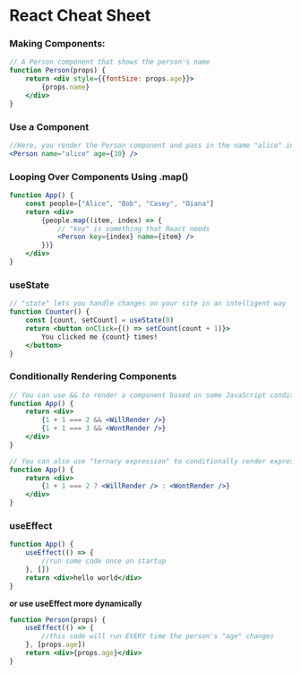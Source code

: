 # React Cheat Sheet

### Making Components:
```jsx
// A Person component that shows the person's name
function Person(props) {
    return <div style={{fontSize: props.age}}>
        {props.name}
    </div>
}
```

### Use a Component
```jsx
//Here, you render the Person component and pass in the name "alice" in a prop
<Person name="alice" age={30} />
```

### Looping Over Components Using .map()
```jsx
function App() {
    const people=["Alice", "Bob", "Casey", "Diana"]
    return <div>
        {people.map((item, index) => {
            // "key" is something that React needs
            <Person key={index} name={item} />
        })}
    </div>
}
```

### useState
```jsx
// "state" lets you handle changes on your site in an intelligent way
function Counter() {
    const [count, setCount] = useState(0)
    return <button onClick={() => setCount(count + 1)}>
        You clicked me {count} times!
    </button>
}
```

### Conditionally Rendering Components
```jsx
// You can use && to render a component based on some JavaScript condition
function App() {
    return <div>
        {1 + 1 === 2 && <WillRender />}
        {1 + 1 === 3 && <WontRender />}
    </div>
}

// You can also use "ternary expression" to conditionally render expressions
function App() {
    return <div>
        {1 + 1 === 2 ? <WillRender /> : <WontRender />}
    </div>
}
```

### useEffect
```jsx
function App() {
    useEffect(() => {
        //run some code once on startup
    }, [])
    return <div>hello world</div>
}
```

**or use useEffect more dynamically**

```jsx
function Person(props) {
    useEffect(() => {
        //this code will run EVERY time the person's "age" changes
    }, [props.age])
    return <div>{props.age}</div>
}
```